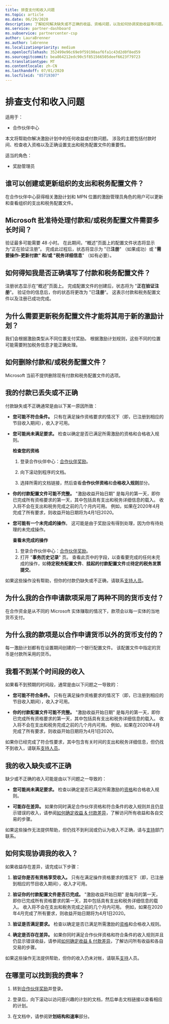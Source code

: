 ```yaml
---
title: 排查支付和收入问题
ms.topic: article
ms.date: 06/29/2020
description: 了解如何解决缺失或不正确的收益、资格问题，以及如何协调奖励收益等问题。
ms.service: partner-dashboard
ms.subservice: partnercenter-csp
author: LauraBrenner
ms.author: labrenne
ms.localizationpriority: medium
ms.openlocfilehash: 352499e96c69e9f59190aaf6fa1c43d2d0f8ed59
ms.sourcegitcommit: bea864212edc90c5f851566505deef6623f79723
ms.translationtype: MT
ms.contentlocale: zh-CN
ms.lasthandoff: 07/01/2020
ms.locfileid: "85719307"
---
```

# <a name="troubleshooting-payments-and-earnings-issues"></a>排查支付和收入问题

适用于：

- 合作伙伴中心

本文将帮助你解决激励计划中的任何收益或付款问题。 涉及的主题包括付款时间、检查收入资格以及正确设置支出和税务配置文件的重要性。

适当的角色：

- 奖励管理员

## <a name="who-can-create-or-update-payout-and-tax-profiles-for-my-organization"></a>谁可以创建或更新组织的支出和税务配置文件？

在合作伙伴中心获得相关激励计划和 MPN 位置的激励管理员角色的用户可以更新和查看组织的支出和税务配置文件。

## <a name="how-long-does-it-take-for-microsoft-to-approve-my-pending-payout-andor-tax-profiles"></a>Microsoft 批准待处理付款和/或税务配置文件需要多长时间？

验证最多可能需要 48 小时。 在此期间，“概述”页面上的配置文件状态将显示为“正在验证注册”。 完成此过程后，状态将显示为 "已**注册**" （如果成功）或 "**需要操作–更新付款" 和/或 "税务详细信息**" （如有必要）。

## <a name="how-do-i-know-if-i-have-completed-my-payout-and-tax-profile-correctly"></a>如何得知我是否正确填写了付款和税务配置文件？

注册状态显示在“概述”页面上。 完成配置文件的创建后，状态将为 "**正在验证注册**"。 验证你的信息后，你的状态将更改为 "已**注册**"。 这表示付款和税务配置文件以及注册已成功完成。

## <a name="why-do-i-need-to-update-my-tax-profile-to-use-it-with-a-new-incentive-program"></a>为什么需要更新税务配置文件才能将其用于新的激励计划？

我们会根据激励类型从不同位置支付奖励。 根据激励计划规则，这些不同的位置可能需要附加税务信息才能正确处理。

## <a name="how-can-i-delete-a-payment-andor-tax-profile"></a>如何删除付款和/或税务配置文件？

Microsoft 当前不提供删除现有付款和税务配置文件的选项。

## <a name="my-payment-is-missing-or-incorrect"></a>我的付款已丢失或不正确

付款缺失或不正确通常是由以下某一原因所致：

- **您可能不符合条件。**  只有在满足操作资格要求的情况下（即，已注册到相应的节目收入期间），收入才可用。
- **您可能尚未满足要求。**  检查以确定是否已满足所需激励的资格和合格收入规则。

  **检查您的资格**

  1. 登录合作伙伴中心：[合作伙伴奖励](https://partner.microsoft.com/membership/partner-incentives)。
  
  2. 向下滚动到程序的文档。
  
  3. 选择所需的文档链接，然后查看**合作伙伴资格**和**合格收入规则**部分。

- **你的付款配置文件可能不完整。** "激励收益开始日期" 是每月的第一天，即你已完成所有资格要求的第一天，其中包括具有支出和税务详细信息的载入。 收入将不会在支出和税务完成之前的几个月内可用。 例如，如果在2020年4月完成了所有要求，则收益开始日期将为4月1日2020。
- **您可能有一个未完成的操作**。  这可能是由于奖励没有得到处理，因为你有待处理的未完成操作。

  **查看未完成的操作**

  1. 登录合作伙伴中心：[合作伙伴奖励](https://partner.microsoft.com/membership/partner-incentives)。
  2. 打开 "**事务历史记录**" 页。 查看此页中的字段，以查看要完成的任何未完成的操作，如**待定税务配置文件**、**挂起的付款配置文件**或**待定的税务发票提交**。

如果这些操作没有帮助，但你的付款仍缺失或不正确，请联系[支持人员](https://partner.microsoft.com/dashboard/support/incentives/servicerequests?category=incentives)。

## <a name="why-are-my-co-op-claim-payments-made-in-two-different-currencies"></a>为什么我的合作申请款项采用了两种不同的货币支付？

在合作资金是从不同的 Microsoft 实体赚取的情况下，款项会以每一实体的当地货币支付。  

## <a name="why-was-i-paid-in-a-currency-other-than-my-co-op-claim-currency"></a>为什么我的款项是以合作申请货币以外的货币支付的？

每一激励计划都有在设置期间创建的一个银行配置文件。 该配置文件中指定的货币是付款所采用的货币。

## <a name="i-dont-see-earnings-for-a-certain-period"></a>我看不到某个时间段的收入

如果看不到预期的时间段，通常是由以下问题之一导致的：

- **您可能不符合条件。**  只有在满足操作资格要求的情况下（即，已注册到相应的节目收入期间），收入才可用。

- **你的付款配置文件可能不完整。**  "激励收益开始日期" 是每月的第一天，即你已完成所有资格要求的第一天，其中包括具有支出和税务详细信息的载入。 收入将不会在支出和税务完成之前的几个月内可用。 例如，如果在2020年4月完成了所有要求，则收益开始日期将为4月1日2020。

如果你已经完成了符合性要求，其中包含有关时间的支出和税务详细信息，但仍找不到收入，请联系[支持人员](https://partner.microsoft.com/dashboard/support/incentives/servicerequests?category=incentives)。

## <a name="my-earnings-are-missing-or-incorrect"></a>我的收入缺失或不正确

缺少或不正确的收入可能是由以下问题之一导致的：

- **您可能尚未满足要求。**  检查以确定是否已满足所需激励的[资格](#my-payment-is-missing-or-incorrect)和合格收入规则。

- **可能存在差异。**  如果你同时满足合作伙伴资格和符合条件的收入规则并且仍显示错误的收入，请参阅[如何确定收益 & 付款差异](https://support.microsoft.com/help/4534675)，了解访问所有收益和各自交易的步骤。

如果这些操作无法提供帮助，但仍找不到利润或仍认为收入不正确，请与[支持](https://partner.microsoft.com/dashboard/support/incentives/servicerequests?category=incentives)部门联系。

## <a name="how-do-i-reconcile-my-earnings"></a>如何实现协调我的收入？

如果收益存在差异，请完成以下步骤：

1. **验证你是否有资格享受收入。**  只有在满足操作资格要求的情况下（即，已注册到相应的节目收入期间），收入才可用。

2. **验证你的付款配置文件是否已完成。**  "激励收益开始日期" 是每月的第一天，即你已完成所有资格要求的第一天，其中包括具有支出和税务详细信息的载入。 收入将不会在支出和税务完成之前的几个月内可用。 例如，如果在2020年4月完成了所有要求，则收益开始日期将为4月1日2020。 

3. **验证是否满足要求。**  检查以确定是否已满足所需激励的[资格](#my-payment-is-missing-or-incorrect)和合格收入规则。

4. **确定是否存在差异。**  如果你同时满足合作伙伴资格和符合条件的收入规则并且仍显示错误收益，请参阅[如何确定收益 & 付款差异](https://support.microsoft.com/help/4534675)，了解访问所有收益和各自交易的步骤。

如果这些操作无法提供帮助，但你的收入仍未对帐，请联系[支持](https://partner.microsoft.com/dashboard/support/incentives/servicerequests?category=incentives)人员。

## <a name="where-can-i-find-my-rates"></a>在哪里可以找到我的费率？

1. 转到[合作伙伴奖励](https://partner.microsoft.com/membership/partner-incentives)并登录。

2. 登录后，向下滚动以访问感兴趣的计划的文档，然后单击文档链接以查看相应的计划。

3. 在文档中，请参阅**计划结构和速率**部分。
